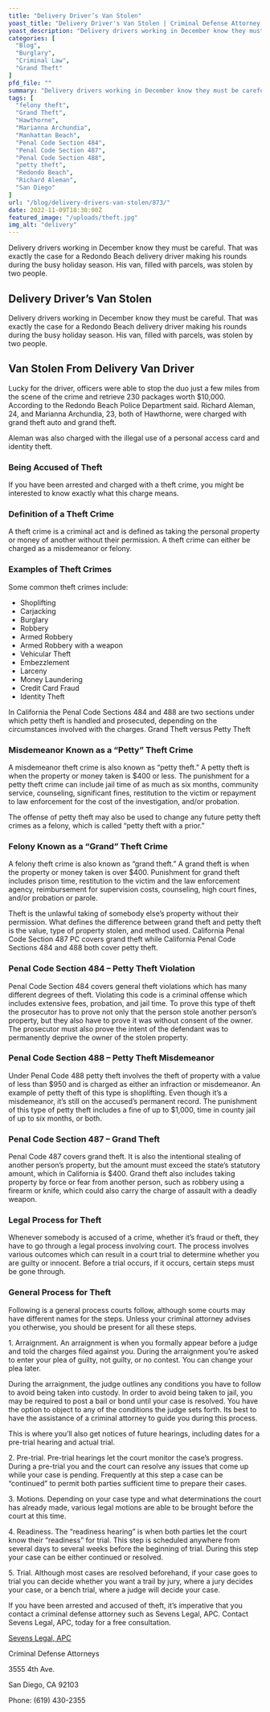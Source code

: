 ```yaml
---
title: "Delivery Driver’s Van Stolen"
yoast_title: "Delivery Driver's Van Stolen | Criminal Defense Attorney San Diego Delivery Driver's Van Stolen"
yoast_description: "Delivery drivers working in December know they must be careful when a driver's van, filled with parcels, was stolen by two people."
categories: [
  "Blog",
  "Burglary",
  "Criminal Law",
  "Grand Theft"
]
pfd_file: ""
summary: "Delivery drivers working in December know they must be careful. That was exactly the case for a Redondo Beach delivery driver making his rounds during the busy holiday season. His van, filled with parcels, was stolen by two people. Van Stolen From Delivery Van Driver Lucky for the driver, officers were able to stop the"
tags: [
  "felony theft",
  "Grand Theft",
  "Hawthorne",
  "Marianna Archundia",
  "Manhattan Beach",
  "Penal Code Section 484",
  "Penal Code Section 487",
  "Penal Code Section 488",
  "petty theft",
  "Redondo Beach",
  "Richard Aleman",
  "San Diego"
]
url: "/blog/delivery-drivers-van-stolen/873/"
date: 2022-11-09T18:30:00Z
featured_image: "/uploads/theft.jpg"
img_alt: "delivery"
---
```

Delivery drivers working in December know they must be careful. That was exactly the case for a Redondo Beach delivery driver making his rounds during the busy holiday season. His van, filled with parcels, was stolen by two people.

## Delivery Driver’s Van Stolen

Delivery drivers working in December know they must be careful. That was exactly the case for a Redondo Beach delivery driver making his rounds during the busy holiday season. His van, filled with parcels, was stolen by two people.

## Van Stolen From Delivery Van Driver

Lucky for the driver, officers were able to stop the duo just a few miles from the scene of the crime and retrieve 230 packages worth $10,000. According to the Redondo Beach Police Department said. Richard Aleman, 24, and Marianna Archundia, 23, both of Hawthorne, were charged with grand theft auto and grand theft.

Aleman was also charged with the illegal use of a personal access card and identity theft.

### Being Accused of Theft

If you have been arrested and charged with a theft crime, you might be interested to know exactly what this charge means.

### Definition of a Theft Crime

A theft crime is a criminal act and is defined as taking the personal property or money of another without their permission. A theft crime can either be charged as a misdemeanor or felony.

### Examples of Theft Crimes

Some common theft crimes include:

* Shoplifting
* Carjacking
* Burglary
* Robbery
* Armed Robbery
* Armed Robbery with a weapon
* Vehicular Theft
* Embezzlement
* Larceny
* Money Laundering
* Credit Card Fraud
* Identity Theft

In California the Penal Code Sections 484 and 488 are two sections under which petty theft is handled and prosecuted, depending on the circumstances involved with the charges. Grand Theft versus Petty Theft

### Misdemeanor Known as a “Petty” Theft Crime

A misdemeanor theft crime is also known as “petty theft.” A petty theft is when the property or money taken is $400 or less. The punishment for a petty theft crime can include jail time of as much as six months, community service, counseling, significant fines, restitution to the victim or repayment to law enforcement for the cost of the investigation, and/or probation.

The offense of petty theft may also be used to change any future petty theft crimes as a felony, which is called “petty theft with a prior.”

### Felony Known as a “Grand” Theft Crime

A felony theft crime is also known as “grand theft.” A grand theft is when the property or money taken is over $400. Punishment for grand theft includes prison time, restitution to the victim and the law enforcement agency, reimbursement for supervision costs, counseling, high court fines, and/or probation or parole.

Theft is the unlawful taking of somebody else’s property without their permission. What defines the difference between grand theft and petty theft is the value, type of property stolen, and method used. California Penal Code Section 487 PC covers grand theft while California Penal Code Sections 484 and 488 both cover petty theft.

### Penal Code Section 484 – Petty Theft Violation

Penal Code Section 484 covers general theft violations which has many different degrees of theft. Violating this code is a criminal offense which includes extensive fees, probation, and jail time. To prove this type of theft the prosecutor has to prove not only that the person stole another person’s property, but they also have to prove it was without consent of the owner. The prosecutor must also prove the intent of the defendant was to permanently deprive the owner of the stolen property.

### Penal Code Section 488 – Petty Theft Misdemeanor

Under Penal Code 488 petty theft involves the theft of property with a value of less than $950 and is charged as either an infraction or misdemeanor. An example of petty theft of this type is shoplifting. Even though it’s a misdemeanor, it’s still on the accused’s permanent record. The punishment of this type of petty theft includes a fine of up to $1,000, time in county jail of up to six months, or both.

### Penal Code Section 487 – Grand Theft

Penal Code 487 covers grand theft. It is also the intentional stealing of another person’s property, but the amount must exceed the state’s statutory amount, which in California is $400. Grand theft also includes taking property by force or fear from another person, such as robbery using a firearm or knife, which could also carry the charge of assault with a deadly weapon.

### Legal Process for Theft

Whenever somebody is accused of a crime, whether it’s fraud or theft, they have to go through a legal process involving court. The process involves various outcomes which can result in a court trial to determine whether you are guilty or innocent. Before a trial occurs, if it occurs, certain steps must be gone through.

### General Process for Theft

Following is a general process courts follow, although some courts may have different names for the steps. Unless your criminal attorney advises you otherwise, you should be present for all these steps.

1\. Arraignment. An arraignment is when you formally appear before a judge and told the charges filed against you. During the arraignment you’re asked to enter your plea of guilty, not guilty, or no contest. You can change your plea later.

During the arraignment, the judge outlines any conditions you have to follow to avoid being taken into custody. In order to avoid being taken to jail, you may be required to post a bail or bond until your case is resolved. You have the option to object to any of the conditions the judge sets forth. Its best to have the assistance of a criminal attorney to guide you during this process.

This is where you’ll also get notices of future hearings, including dates for a pre-trial hearing and actual trial.

2\. Pre-trial. Pre-trial hearings let the court monitor the case’s progress. During a pre-trial you and the court can resolve any issues that come up while your case is pending. Frequently at this step a case can be “continued” to permit both parties sufficient time to prepare their cases.

3\. Motions. Depending on your case type and what determinations the court has already made, various legal motions are able to be brought before the court at this time.

4\. Readiness. The “readiness hearing” is when both parties let the court know their “readiness” for trial. This step is scheduled anywhere from several days to several weeks before the beginning of trial. During this step your case can be either continued or resolved.

5\. Trial. Although most cases are resolved beforehand, if your case goes to trial you can decide whether you want a trail by jury, where a jury decides your case, or a bench trial, where a judge will decide your case.

If you have been arrested and accused of theft, it’s imperative that you contact a criminal defense attorney such as Sevens Legal, APC. Contact Sevens Legal, APC, today for a free consultation.

[Sevens Legal, APC](http://www.sevenslegal.com/ "Sevens Legal, APC")

Criminal Defense Attorneys

3555 4th Ave.

San Diego, CA 92103

Phone: (619) 430-2355